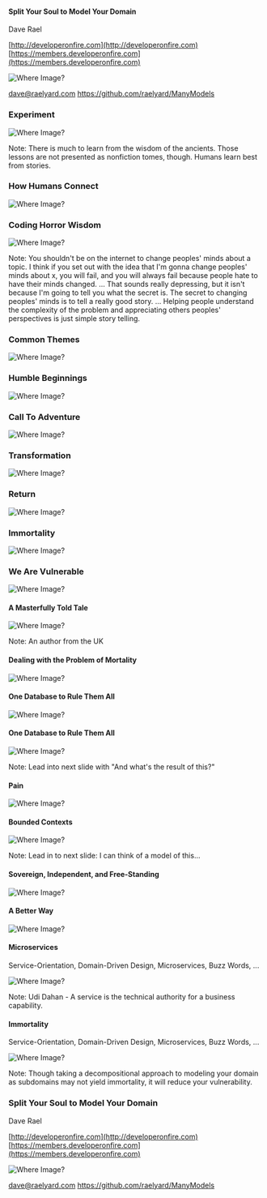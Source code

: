 #### Split Your Soul to Model Your Domain

Dave Rael

[http://developeronfire.com](http://developeronfire.com)
[https://members.developeronfire.com](https://members.developeronfire.com)

![Where Image?](images/developeronfire.png)

dave@raelyard.com
https://github.com/raelyard/ManyModels


### Experiment

![Where Image?](images/experiment.jpg)

Note:
There is much to learn from the wisdom of the ancients. Those lessons are not presented as nonfiction tomes, though. Humans learn best from stories.


### How Humans Connect

![Where Image?](images/cain-abel.jpg)


### Coding Horror Wisdom

![Where Image?](images/jeff-atwood.jpg)

Note:
You shouldn't be on the internet to change peoples' minds about a topic. I think if you set out with the idea that I'm gonna change peoples' minds about x, you will fail, and you will always fail because people hate to have their minds changed.
... That sounds really depressing, but it isn't because I'm going to tell you what the secret is. The secret to changing peoples' minds is to tell a really good story.
... Helping people understand the complexity of the problem and appreciating others peoples' perspectives is just simple story telling.


### Common Themes

![Where Image?](images/heros-journey.jpg)


### Humble Beginnings

![Where Image?](images/hobbit-hole.jpg)


### Call To Adventure

![Where Image?](images/home-destroyed.jpg)


### Transformation

![Where Image?](images/transformation.png)


### Return

![Where Image?](images/return.jpg)


### Immortality

![Where Image?](images/whitby-abbey.jpg)


### We Are Vulnerable

![Where Image?](images/vulnerable.jpg)


#### A Masterfully Told Tale

![Where Image?](images/hogwarts.jpg)

Note:
An author from the UK


#### Dealing with the Problem of Mortality

![Where Image?](images/horcrux.jpg)


#### One Database to Rule Them All

![Where Image?](images/one-ring.jpg)


#### One Database to Rule Them All

![Where Image?](images/customers-table.png)

Note:
Lead into next slide with "And what's the result of this?"


#### Pain

![Where Image?](images/clubber.jpg)


#### Bounded Contexts

![Where Image?](images/domain-driven-design.jpg)

Note:
Lead in to next slide:
I can think of a model of this...


#### Sovereign, Independent, and Free-Standing

![Where Image?](images/united-states.png)


#### A Better Way

![Where Image?](images/many-tables.png)


#### Microservices

Service-Orientation, Domain-Driven Design, Microservices, Buzz Words, ...

![Where Image?](images/fred-george.jpg)

Note:
Udi Dahan - A service is the technical authority for a business capability.


#### Immortality

Service-Orientation, Domain-Driven Design, Microservices, Buzz Words, ...

![Where Image?](images/whitby-abbey.jpg)

Note:
Though taking a decompositional approach to modeling your domain as subdomains may not yield immortality, it will reduce your vulnerability.


### Split Your Soul to Model Your Domain

Dave Rael

[http://developeronfire.com](http://developeronfire.com)
[https://members.developeronfire.com](https://members.developeronfire.com)

![Where Image?](images/developeronfire.png)

dave@raelyard.com
https://github.com/raelyard/ManyModels
